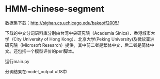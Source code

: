 # HMM-chinese-segment

数据集下载：http://sighan.cs.uchicago.edu/bakeoff2005/

下载的中文分词语料库分别由台湾中央研究院（Academia Sinica）、香港城市大学（City University of Hong Kong）、北京大学(Peking University)及微软亚洲研究院（Microsoft Research）提供，其中前二者是繁体中文，后二者是简体中文。还包括一个模型评价的perl脚本。

运行main.py

分词结果在model_output.utf8中
